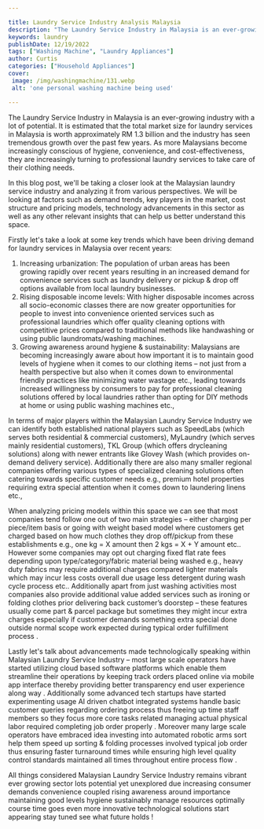 ```yaml
---

title: Laundry Service Industry Analysis Malaysia
description: "The Laundry Service Industry in Malaysia is an ever-growing industry with a lot of potential. It is estimated that the total marke...check it out to learn"
keywords: laundry
publishDate: 12/19/2022
tags: ["Washing Machine", "Laundry Appliances"]
author: Curtis
categories: ["Household Appliances"]
cover: 
 image: /img/washingmachine/131.webp
 alt: 'one personal washing machine being used'

---
```


The Laundry Service Industry in Malaysia is an ever-growing industry with a lot of potential. It is estimated that the total market size for laundry services in Malaysia is worth approximately RM 1.3 billion and the industry has seen tremendous growth over the past few years. As more Malaysians become increasingly conscious of hygiene, convenience, and cost-effectiveness, they are increasingly turning to professional laundry services to take care of their clothing needs.

In this blog post, we'll be taking a closer look at the Malaysian laundry service industry and analyzing it from various perspectives. We will be looking at factors such as demand trends, key players in the market, cost structure and pricing models, technology advancements in this sector as well as any other relevant insights that can help us better understand this space. 

Firstly let's take a look at some key trends which have been driving demand for laundry services in Malaysia over recent years: 
1) Increasing urbanization: The population of urban areas has been growing rapidly over recent years resulting in an increased demand for convenience services such as laundry delivery or pickup & drop off options available from local laundry businesses. 
2) Rising disposable income levels: With higher disposable incomes across all socio-economic classes there are now greater opportunities for people to invest into convenience oriented services such as professional laundries which offer quality cleaning options with competitive prices compared to traditional methods like handwashing or using public laundromats/washing machines. 
3) Growing awareness around hygiene & sustainability: Malaysians are becoming increasingly aware about how important it is to maintain good levels of hygiene when it comes to our clothing items – not just from a health perspective but also when it comes down to environmental friendly practices like minimizing water wastage etc., leading towards increased willingness by consumers to pay for professional cleaning solutions offered by local laundries rather than opting for DIY methods at home or using public washing machines etc., 

 In terms of major players within the Malaysian Laundry Service Industry we can identify both established national players such as SpeedLabs (which serves both residential & commercial customers), MyLaundry (which serves mainly residential customers), TKL Group (which offers drycleaning solutions) along with newer entrants like Glovey Wash (which provides on-demand delivery service). Additionally there are also many smaller regional companies offering various types of specialized cleaning solutions often catering towards specific customer needs e.g., premium hotel properties requiring extra special attention when it comes down to laundering linens etc., 

 When analyzing pricing models within this space we can see that most companies tend follow one out of two main strategies – either charging per piece/item basis or going with weight based model where customers get charged based on how much clothes they drop off/pickup from these establishments e.g., one kg = X amount then 2 kgs = X + Y amount etc.. However some companies may opt out charging fixed flat rate fees depending upon type/category/fabric material being washed e.g., heavy duty fabrics may require additional charges compared lighter materials which may incur less costs overall due usage less detergent during wash cycle process etc.. Additionally apart from just washing activities most companies also provide additional value added services such as ironing or folding clothes prior delivering back customer’s doorstep – these features usually come part & parcel package but sometimes they might incur extra charges especially if customer demands something extra special done outside normal scope work expected during typical order fulfillment process . 

 Lastly let's talk about advancements made technologically speaking within Malaysian Laundry Service Industry – most large scale operators have started utilizing cloud based software platforms which enable them streamline their operations by keeping track orders placed online via mobile app interface thereby providing better transparency end user experience along way . Additionally some advanced tech startups have started experimenting usage AI driven chatbot integrated systems handle basic customer queries regarding ordering process thus freeing up time staff members so they focus more core tasks related managing actual physical labor required completing job order properly . Moreover many large scale operators have embraced idea investing into automated robotic arms sort help them speed up sorting & folding processes involved typical job order thus ensuring faster turnaround times while ensuring high level quality control standards maintained all times throughout entire process flow . 

 All things considered Malaysian Laundry Service Industry remains vibrant ever growing sector lots potential yet unexplored due increasing consumer demands convenience coupled rising awareness around importance maintaining good levels hygiene sustainably manage resources optimally course time goes even more innovative technological solutions start appearing stay tuned see what future holds !
